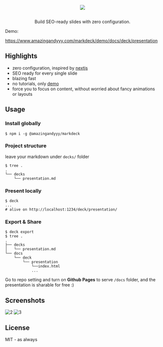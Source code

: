 <div align="center" style="margin-top: 30px; margin-bottom: 30px">
    <img src="https://user-images.githubusercontent.com/7886068/62842733-069c3800-bc69-11e9-8941-a848612906e3.png"/>
</div>

<p align="center">
Build SEO-ready slides with zero configuration.
</p>

Demo:

https://www.amazingandyyy.com/markdeck/demo/docs/deck/presentation

## Highlights

- zero configuration, inspired by [nextjs](https://github.com/zeit/next.js)
- SEO ready for every single slide
- blazing fast
- no tutorials, only [demo](https://github.com/amazingandyyy/markdeck/tree/master/demo)
- force you to focus on content, without worried about fancy animations or layouts

## Usage

### Install globally

```
$ npm i -g @amazingandyyy/markdeck
```

### Project structure

leave your markdown under `decks/` folder

```
$ tree .
.
└── decks
    └── presentation.md
```

### Present locally

```
$ deck
...
# alive on http://localhost:1234/deck/presentation/
```

### Export & Share
```
$ deck export
$ tree .
.
├── decks
│   └── presentation.md
└── docs
    └── deck
        └── presentation
            └──index.html
            ...
```

Go to repo setting and turn on **Github Pages** to serve `/docs` folder, and the presentation is sharable for free :)

## Screenshots

![2](https://user-images.githubusercontent.com/7886068/62842694-ad340900-bc68-11e9-8fd8-ba3e7b0dfd12.png)
![3](https://user-images.githubusercontent.com/7886068/62842695-ad340900-bc68-11e9-8c44-14636f3cc461.png)

## License

MIT - as always
